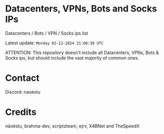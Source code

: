 # Datacenters, VPNs, Bots and Socks IPs
 
Datacenters / Bots / VPN / Socks ips list

Latest update: `Monday 02-12-2024 21:00:30 UTC` 

ATTENTION: This repository doesn't include all Datacenters, VPNs, Bots & Socks ips, 
but should include the vast majority of common ones.

# Contact
Discord: naoestu

# Credits
nãoéstu, brahma-dev, scriptzteam, ejrv, X4BNet and TheSpeedX
